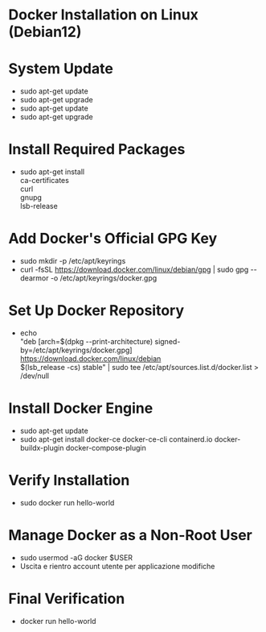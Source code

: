 
# Docker Installation on Linux (Debian12)

# System Update
- sudo apt-get update
- sudo apt-get upgrade
- sudo apt-get update
- sudo apt-get upgrade

# Install Required Packages
- sudo apt-get install \
    ca-certificates \
    curl \
    gnupg \
    lsb-release

# Add Docker's Official GPG Key
- sudo mkdir -p /etc/apt/keyrings
- curl -fsSL https://download.docker.com/linux/debian/gpg | sudo gpg --dearmor -o /etc/apt/keyrings/docker.gpg

# Set Up Docker Repository
- echo \
  "deb [arch=$(dpkg --print-architecture) signed-by=/etc/apt/keyrings/docker.gpg] https://download.docker.com/linux/debian \
  $(lsb_release -cs) stable" | sudo tee /etc/apt/sources.list.d/docker.list > /dev/null

# Install Docker Engine
- sudo apt-get update
- sudo apt-get install docker-ce docker-ce-cli containerd.io docker-buildx-plugin docker-compose-plugin

# Verify Installation
- sudo docker run hello-world

# Manage Docker as a Non-Root User
- sudo usermod -aG docker $USER
- Uscita e rientro account utente per applicazione modifiche

# Final Verification
- docker run hello-world


